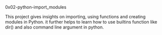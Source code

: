 0x02-python-import_modules

This project gives insights on importing, using functions and creating modules in Python. it further helps to learn how to use builtins function like dir() and also command line argument in python.
